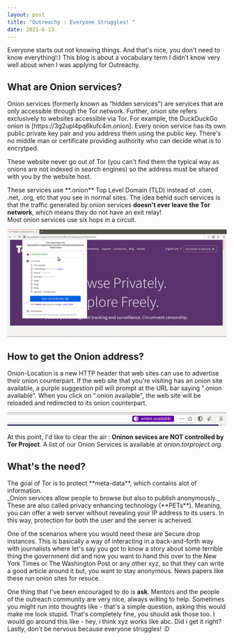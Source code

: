 ```yaml
---
layout: post
title: "Outreachy : Everyone Struggles! "
date: 2021-6-13
---
```

Everyone starts out not knowing things. And that's nice, you don't need to know everything!:)
This blog is about a vocabulary term I didn’t know very well about when I was applying for Outreachy. 

<h2>What are Onion services?</h2>
Onion services (formerly known as “hidden services”) are services that are only accessible through the Tor network. Further, onion site refers exclusively to websites accessible via Tor. For example, the DuckDuckGo onion is [https://3g2upl4pq6kufc4m.onion]. Every onion service has its own public private key pair and you address them using the public key. There's no middle man or certificate providing authority who can decide what is to encrytped. 
<p>These website never go out of Tor (you can't find them the typical way as onions are not indexed in search engines) so the address must be shared with you by the website host.
</p>
<p>These services use **.onion** Top Level Domain (TLD) instead of .com, .net, .org, etc that you see in normal sites.
The idea behid such services is that the traffic generated by onion services <strong>doesn't ever leave the Tor network</strong>, which means they do not have an exit relay!
<br>Most onion services use six hops in a circuit.</p>
  
![My helpful screenshot](/tor1.png)

<h2>How to get the Onion address?</h2>
Onion-Location is a new HTTP header that web sites can use to advertise their onion counterpart. If the web site that you're visiting has an onion site available, a purple suggestion pill will prompt at the URL bar saying ".onion available". When you click on ".onion available", the web site will be reloaded and redirected to its onion counterpart.

![My helpful screenshot](/tor3.png)

 At this point, I'd like to clear the air : **Oninon sevices are NOT controlled by Tor Project**. A list of our Onion Services is available at _onion.torproject.org._

<h2>What's the need?</h2>
The goal of Tor is to protect **meta-data**, which contains alot of information.<br>
_Onion services allow people to browse but also to publish anonymously._ These are also called privacy enhancing technology (**PETs**). Meaning, you can offer a web server without revealing your IP address to its users. In this way, protection for both the user and the server is acheived.<br>
<p>
One of the scenarios where you would need these are Secure drop instances. This is basically a way of interacting in a back-and-forth way with journalists where let's say you got to know a story about some terrible thing the government did and now you want to hand this over to the New York Times or The Washington Post or any other xyz, so that they can write a good article around it but, you want to stay anonymous. News papers like these run onion sites for resuce.</p>

One thing that I've been encouraged to do is **ask**. Mentors and the people of the outreach community are very nice, always willing to help. Sometimes you might run into thoughts like - that's a simple question, asking this would make me look stupid. That's completely fine, you should ask those too. I would go around this like - hey, i think xyz works like abc. Did i get it right? Lastly, don't be nervous because everyone struggles! :D
